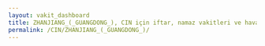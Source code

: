 ```yaml
---
layout: vakit_dashboard
title: ZHANJIANG_(_GUANGDONG_), CIN için iftar, namaz vakitleri ve hava durumu - ilçe/eyalet seç
permalink: /CIN/ZHANJIANG_(_GUANGDONG_)/
---
```


<script type="text/javascript">
  var GLOBAL_COUNTRY = 'CIN';
  var GLOBAL_CITY = 'ZHANJIANG_(_GUANGDONG_)';
  var GLOBAL_STATE = '';
  var lat = 72;
  var lon = 21;
</script>
